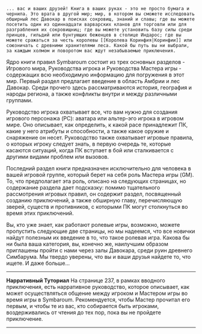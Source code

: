 	... вас и ваших друзей! Книга в ваших руках - это не просто бумага и чернила. Это врата в другой мир; мир, в котором вы сможете исследовать обширный лес Давокар в поисках сокровищ, знаний и славы; где вы можете посетить один из одиннадцати варварских кланов для торговли или для разграбления их сокровищниц; где вы можете установить базу силы среди принцев, гильдий или бунтующих беженцев в столице Индарос; где вы можете сражаться за честь королевы [[Королева Коринфия|Коринфии]] или союзничать с древними хранителями леса. Какой бы путь вы ни выбрали, за каждым холмом и поворотом вас ждут незабываемые приключения.

Ядро книги правил Symbaroum состоит из трех основных разделов - Игрового мира, Руководства игрока и Руководства Мастера игры - содержащих всю необходимую информацию для погружения в этот мир. Первый раздел предлагает введение в область Амбрии и лес Давокар. Среди прочего здесь рассматриваются история, география и народы региона, а также конфликты внутри и между различными группами.  

Руководство игрока охватывает все, что вам нужно для создания игрового персонажа (PC): аватара или альтер-эго игрока в игровом мире. Оно описывает, как определить, к какой расе принадлежит ПК, какие у него атрибуты и способности, а также какое оружие и снаряжение он несет. Руководство также охватывает игровые правила, о которых игроку следует знать, в первую очередь те, которые касаются ситуаций, когда ПК вступает в бой или сталкивается с другими видами проблем или вызовов.  

Последний раздел книги предназначен исключительно для человека в вашей игровой группе, который берет на себя роль Мастера игры (GM). То, что предполагает эта роль, описано на следующих страницах, но содержание раздела дает подсказку: помимо тщательного рассмотрения игровых правил, он содержит раздел, посвященный созданию приключений, а также обширную главу, перечисляющую зверей, существ и противников, с которыми ПК могут столкнуться во время этих приключений.  

Вы, кто уже знает, как работают ролевые игры, возможно, можете пропустить следующие две страницы, но мы надеемся, что все новички найдут полезным их введение в то, что такое ролевая игра. Какова бы ни была ваша категория, вы, конечно же, наилучшим образом приглашены пройти с нами через залы Давокара, среди руин древнего Симбарума. Мы твердо уверены, что вы и ваши друзья найдете то, что ищете. И даже больше...  
____
**Нарративный Туториал**
На странице 237, в рамках вводного приключения, есть нарративное руководство, которое описывает, как может осуществляться общение между игроком и Мастером игры во время игры в Symbaroum. Рекомендуется, чтобы Мастер прочитал его первым, и чтобы те из вас, кто собирается быть игроками, воздерживались от чтения до тех пор, пока вы не пройдете приключение.
____